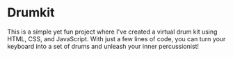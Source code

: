 # Drumkit
This is a simple yet fun project where I've created a virtual drum kit using HTML, CSS, and JavaScript. With just a few lines of code, you can turn your keyboard into a set of drums and unleash your inner percussionist!
